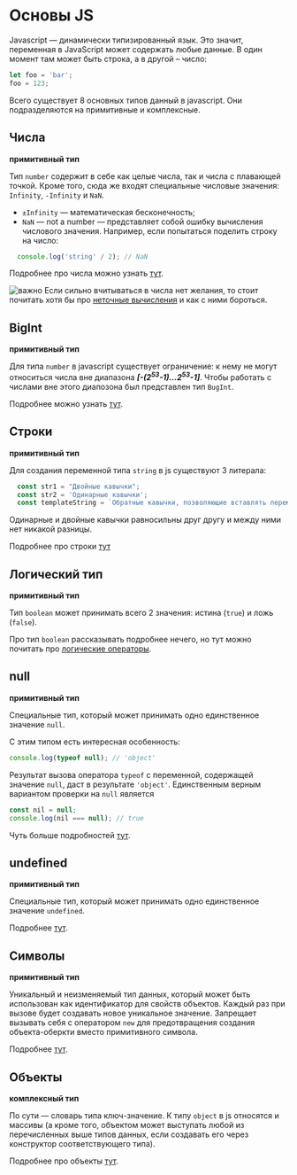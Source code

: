 # Основы JS

Javascript &mdash; динамически типизированный язык.
Это значит, переменная в JavaScript может содержать любые данные. В один момент там может быть строка, а в другой – число:
```javascript
let foo = 'bar';
foo = 123;
```

Всего существует 8 основных типов данный в javascript.
Они подразделяются на примитивные и комплексные.

## Числа
**примитивный тип**

Тип `number` содержит в себе как целые числа, так и числа с плавающей точкой.
Кроме того, сюда же входят специальные числовые значения: `Infinity`, `-Infinity` и `NaN`.

- `±Infinity` &mdash; математическая бесконечность;
- `NaN` &mdash; not a number &mdash; представляет собой ошибку вычисления числового значения.
Например, если попытаться поделить строку на число:
```javascript
  console.log('string' / 2); // NaN
```

Подробнее про числа можно узнать [тут](https://learn.javascript.ru/number).

![важно](https://github.com/Xoxol/react-js-course/blob/45998a50d3bf585cb85f3396df4d0f43cc5388bb/important.png) Если сильно вчитываться в числа нет желания, то стоит почитать хотя бы про [неточные вычисления](https://learn.javascript.ru/number#netochnye-vychisleniya) и как с ними бороться.

## BigInt
**примитивный тип**

Для типа `number` в javascript существует ограничение: к нему не могут относиться числа вне диапазона _**[-(2<sup>53</sup>-1)...2<sup>53</sup>-1]**_.
Чтобы работать с числами вне этого диапозона был представлен тип `BugInt`.

Подробнее можно узнать [тут](https://learn.javascript.ru/bigint).

## Строки
**примитивный тип**

Для создания переменной типа `string` в js существуют 3 литерала:
```javascript
  const str1 = "Двойные кавычки";
  const str2 = 'Одинарные кавычки';
  const templateString = `Обратные кавычки, позволяющие вставлять переменные ${str} и результаты вычислений ${0.1 + 0.2}`;
```

Одинарные и двойные кавычки равносильны друг другу и между ними нет никакой разницы.

Подробнее про строки [тут](https://learn.javascript.ru/string)

## Логический тип
**примитивный тип**

Тип `boolean` может принимать всего 2 значения: истина (`true`) и ложь (`false`).

Про тип `boolean` рассказывать подробнее нечего, но тут можно почитать про [логические операторы](https://learn.javascript.ru/logical-operators).

## null
**примитивный тип**

Специальные тип, который может принимать одно единственное значение `null`.

С этим типом есть интересная особенность:
```js
console.log(typeof null); // 'object'
```

Результат вызова оператора `typeof` с переменной, содержащей значение `null`, даст в результате `'object'`.
Единственным верным вариантом проверки на `null` является
```js
const nil = null;
console.log(nil === null); // true
```

Чуть больше подробностей [тут](https://developer.mozilla.org/ru/docs/Web/JavaScript/Reference/Global_Objects/null).

## undefined
**примитивный тип**

Специальные тип, который может принимать одно единственное значение `undefined`.

Подробнее [тут](https://developer.mozilla.org/ru/docs/Web/JavaScript/Reference/Global_Objects/undefined).

## Символы
**примитивный тип**

Уникальный и неизменяемый тип данных, который может быть использован как идентификатор для свойств объектов.
Каждый раз при вызове будет создавать новое уникальное значение.
Запрещает вызывать себя с оператором `new` для предотвращения создания объекта-оберкти вместо примитивного символа.

Подробнее [тут](https://developer.mozilla.org/ru/docs/Web/JavaScript/Reference/Global_Objects/Symbol).

## Объекты
**комплексный тип**

По сути &mdash; словарь типа ключ-значение. К типу `object` в js относятся и массивы (а кроме того, объектом может выступать любой из перечисленных выше типов данных, если создавать его через конструктор соответствующего типа).

Подробнее про объекты [тут](https://learn.javascript.ru/object).

